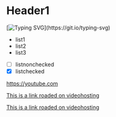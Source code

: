 # Header1
[![Typing SVG](https://readme-typing-svg.herokuapp.com?font=Fira+Code&pause=100&multiline=true&width=650&height=150&lines=I'm+curently+learnig+UE%2C+web;I'm+interested+in+making+games%2C+smth+with+arduino;You+can+reach+me+by+mail%3A+kirill.prigozhin%40gmail.com+;and+tg%3ASealinus;It's+just+a+test+of+dynamic+text!!!!!!)](https://git.io/typing-svg)

- list1
- list2
- list3

- [ ] listnonchecked
- [x] listchecked

<https://youtube.com>


[This is a link roaded on videohosting](https://youtube.com)

[This is a link roaded on videohosting](https://youtube.com/ "Youtube")

